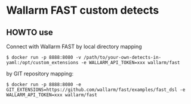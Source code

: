 # Wallarm FAST custom detects

## HOWTO use

Connect with Wallarm FAST by local directory mapping
```
$ docker run -p 8888:8080 -v /path/to/your-own-detects-in-yaml:/opt/custom_extensions -e WALLARM_API_TOKEN=xxx wallarm/fast
```
by GIT repository mapping:
```
$ docker run -p 8888:8080 -e GIT_EXTENSIONS=https://github.com/wallarm/fast/examples/fast_dsl -e WALLARM_API_TOKEN=xxx wallarm/fast
```
